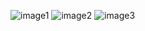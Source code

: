 ![image1](https://github.com/SniperAstra/Menu/assets/121137172/9df1dd10-b1f7-4605-8585-3a22282fb321)
![image2](https://github.com/SniperAstra/Menu/assets/121137172/e5d88e48-f034-4a7d-b589-795a8306200a)
![image3](https://github.com/SniperAstra/Menu/assets/121137172/f84fb046-1f18-4402-a300-9d9a0a26090a)
